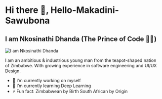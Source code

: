 # Hi there 👋, Hello-Makadini-Sawubona 
## I am Nkosinathi Dhanda (The Prince of Code 👷🤖)
![I am Nkosinathi Dhanda](https://pbs.twimg.com/profile_banners/1505063558522019842/1676687691/1500x500)

I am an ambitious & industrious young man from the teapot-shaped nation of Zimbabwe. With growing experience in software engineering and UI/UX Design. 

- 🔭 I’m currently working on myself 
- 🌱 I’m currently learning Deep Learning 
- ⚡ Fun fact: Zimbabwean by Birth South African by Origin
